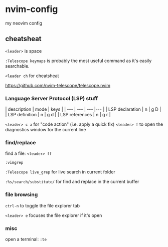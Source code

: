# nvim-config
my neovim config

## cheatsheat

`<leader>` is space

`:Telescope keymaps` is probably the most useful command as it's easily searchable.

`<leader ch` for cheatsheat

https://github.com/nvim-telescope/telescope.nvim

### Language Server Protocol (LSP) stuff

| description | mode | keys | 
| --- | --- | --- |--- |
| LSP declaration | n | g D |
| LSP definition  | n | g d |
| LSP references  | n | g r |

`<leader> c a` for "code action" (i.e. apply a quick fix)
`<leader> f` to open the diagnostics window for the current line

### find/replace

find a file: `<leader> ff`

`:vimgrep`

`:Telescope live_grep` for live search in current folder

`:%s/search/substitute/` for find and replace in the current buffer

### file browsing

`ctrl-n` to toggle the file explorer tab

`<leader> e` focuses the file explorer if it's open


### misc

open a terminal: `:te`

